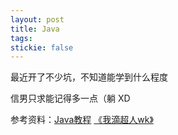 ```yaml
---
layout: post
title: Java
tags:
stickie: false
---
```


最近开了不少坑，不知道能学到什么程度

信男只求能记得多一点（躺 XD

参考资料：[Java教程](https://www.runoob.com/java/java-tutorial.html)  [《我滴超人wk》](https://www.bilibili.com/video/BV1DJ411B7cG?from=search&seid=6020398693251441202)
